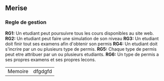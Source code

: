 ## Merise
### Regle de gestion
**RG1:** Un etudiant peut poursuivre tous les cours disponibles au site web.
**RG2:** Un etudiant peut faire une simulation de son niveau 
**RG3:** Un etudiant doit finir tout ses examens afin d'obtenir son permis
**RG4:** Un etudiant doit s'incrire par un ou plusieurs type de permis.
**RG5:** Chaque type de permis peut etre attribuer par un ou plusieurs etudiants.
**RG6:** Un type de permis a ses propres examens et ses propres lecons.

<table>
    <tr>
        <td>Memoire</td>
        <td>dfgdgfd</td>
    </tr>
</table>

